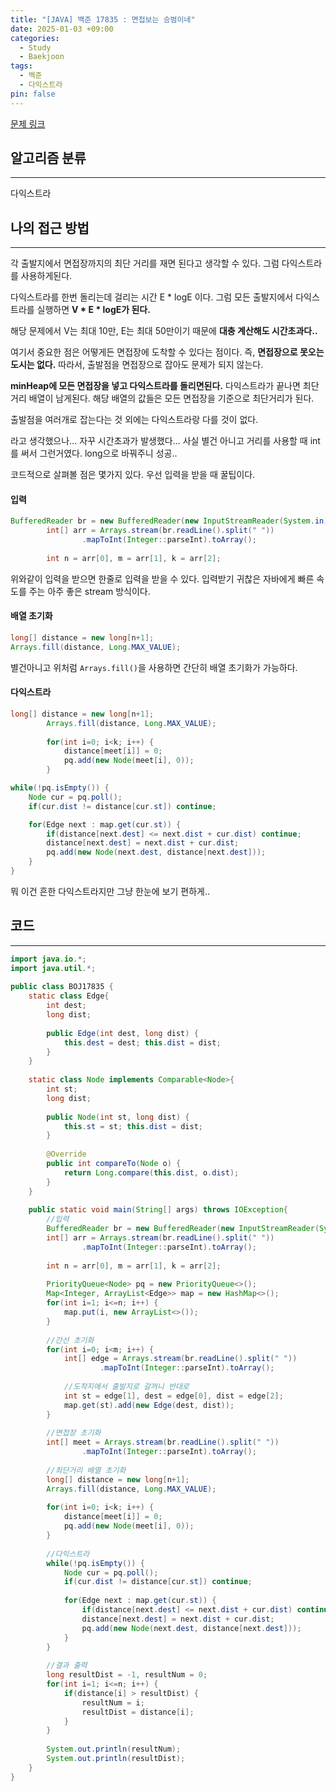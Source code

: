 ```yaml
---
title: "[JAVA] 백준 17835 : 면접보는 승범이네"
date: 2025-01-03 +09:00
categories:
  - Study
  - Baekjoon
tags:
  - 백준
  - 다익스트라
pin: false
---
```

 [문제 링크](https://www.acmicpc.net/problem/17835)

## 알고리즘 분류
---
다익스트라

## 나의 접근 방법
---
각 출발지에서 면접장까지의 최단 거리를 재면 된다고 생각할 수 있다. 그럼 다익스트라를 사용하게된다.

다익스트라를 한번 돌리는데 걸리는 시간 E * logE 이다. 그럼 모든 출발지에서 다익스트라를 실행하면 **V * E * logE가 된다.** 

해당 문제에서 V는 최대 10만, E는 최대 50만이기 때문에 **대충 계산해도 시간초과다..**

여기서 중요한 점은 어떻게든 면접장에 도착할 수 있다는 점이다. 즉, **면접장으로 못오는 도시는 없다.** 따라서, 출발점을 면접장으로 잡아도 문제가 되지 않는다. 

**minHeap에 모든 면접장을 넣고 다익스트라를 돌리면된다.** 다익스트라가 끝나면 최단거리 배열이 남게된다. 해당 배열의 값들은 모든 면접장을 기준으로 최단거리가 된다.

출발점을 여러개로 잡는다는 것 외에는 다익스트라랑 다를 것이 없다.

라고 생각했으나... 자꾸 시간초과가 발생했다... 사실 별건 아니고 거리를 사용할 때 int를 써서 그런거였다. long으로 바꿔주니 성공..

코드적으로 살펴볼 점은 몇가지 있다. 우선 입력을 받을 때 꿀팁이다.

#### 입력
```java
BufferedReader br = new BufferedReader(new InputStreamReader(System.in));  
        int[] arr = Arrays.stream(br.readLine().split(" "))  
                .mapToInt(Integer::parseInt).toArray();  
  
        int n = arr[0], m = arr[1], k = arr[2];  
```

위와같이 입력을 받으면 한줄로 입력을 받을 수 있다. 입력받기 귀찮은 자바에게 빠른 속도를 주는 아주 좋은 stream 방식이다.

#### 배열 초기화
```java
long[] distance = new long[n+1];  
Arrays.fill(distance, Long.MAX_VALUE);  
```

별건아니고 위처럼 `Arrays.fill()`을 사용하면 간단히 배열 초기화가 가능하다.

#### 다익스트라
```java
long[] distance = new long[n+1];  
        Arrays.fill(distance, Long.MAX_VALUE);  
  
        for(int i=0; i<k; i++) {  
            distance[meet[i]] = 0;  
            pq.add(new Node(meet[i], 0));  
        }  

while(!pq.isEmpty()) {  
	Node cur = pq.poll();  
	if(cur.dist != distance[cur.st]) continue;  

	for(Edge next : map.get(cur.st)) {  
		if(distance[next.dest] <= next.dist + cur.dist) continue;  
		distance[next.dest] = next.dist + cur.dist;  
		pq.add(new Node(next.dest, distance[next.dest]));  
	}  
}  
```

뭐 이건 흔한 다익스트라지만 그냥 한눈에 보기 편하게..

## 코드
---
```java
import java.io.*;  
import java.util.*;  
  
public class BOJ17835 {  
    static class Edge{  
        int dest;  
        long dist;  
  
        public Edge(int dest, long dist) {  
            this.dest = dest; this.dist = dist;  
        }  
    }  
  
    static class Node implements Comparable<Node>{  
        int st;  
        long dist;  
  
        public Node(int st, long dist) {  
            this.st = st; this.dist = dist;  
        }  
  
        @Override  
        public int compareTo(Node o) {  
            return Long.compare(this.dist, o.dist);  
        }  
    }  
  
    public static void main(String[] args) throws IOException{  
        //입력  
        BufferedReader br = new BufferedReader(new InputStreamReader(System.in));  
        int[] arr = Arrays.stream(br.readLine().split(" "))  
                .mapToInt(Integer::parseInt).toArray();  
  
        int n = arr[0], m = arr[1], k = arr[2];  
  
        PriorityQueue<Node> pq = new PriorityQueue<>();  
        Map<Integer, ArrayList<Edge>> map = new HashMap<>();  
        for(int i=1; i<=n; i++) {  
            map.put(i, new ArrayList<>());  
        }  
  
        //간선 초기화  
        for(int i=0; i<m; i++) {  
            int[] edge = Arrays.stream(br.readLine().split(" "))  
                    .mapToInt(Integer::parseInt).toArray();  
  
            //도착지에서 출발지로 갈꺼니 반대로  
            int st = edge[1], dest = edge[0], dist = edge[2];  
            map.get(st).add(new Edge(dest, dist));  
        }  
  
        //면접장 초기화  
        int[] meet = Arrays.stream(br.readLine().split(" "))  
                .mapToInt(Integer::parseInt).toArray();  
  
        //최단거리 배열 초기화  
        long[] distance = new long[n+1];  
        Arrays.fill(distance, Long.MAX_VALUE);  
  
        for(int i=0; i<k; i++) {  
            distance[meet[i]] = 0;  
            pq.add(new Node(meet[i], 0));  
        }  
  
        //다익스트라  
        while(!pq.isEmpty()) {  
            Node cur = pq.poll();  
            if(cur.dist != distance[cur.st]) continue;  
  
            for(Edge next : map.get(cur.st)) {  
                if(distance[next.dest] <= next.dist + cur.dist) continue;  
                distance[next.dest] = next.dist + cur.dist;  
                pq.add(new Node(next.dest, distance[next.dest]));  
            }  
        }  
  
        //결과 출력  
        long resultDist = -1, resultNum = 0;  
        for(int i=1; i<=n; i++) {  
            if(distance[i] > resultDist) {  
                resultNum = i;  
                resultDist = distance[i];  
            }  
        }  
  
        System.out.println(resultNum);  
        System.out.println(resultDist);  
    }  
}
```
